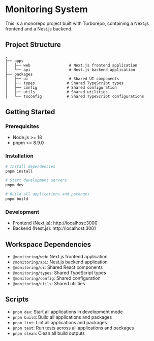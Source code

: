 # Monitoring System

This is a monorepo project built with Turborepo, containing a Next.js frontend and a Nest.js backend.

## Project Structure

```
.
├── apps
│   ├── web                 # Next.js frontend application
│   └── api                 # Nest.js backend application
├── packages
│   ├── ui                  # Shared UI components
│   ├── types              # Shared TypeScript types
│   ├── config             # Shared configuration
│   ├── utils              # Shared utilities
│   └── tsconfig           # Shared TypeScript configurations
```

## Getting Started

### Prerequisites

- Node.js >= 18
- pnpm >= 8.9.0

### Installation

```bash
# Install dependencies
pnpm install

# Start development servers
pnpm dev

# Build all applications and packages
pnpm build
```

### Development

- Frontend (Next.js): http://localhost:3000
- Backend (Nest.js): http://localhost:3001

## Workspace Dependencies

- `@monitoring/web`: Next.js frontend application
- `@monitoring/api`: Nest.js backend application
- `@monitoring/ui`: Shared React components
- `@monitoring/types`: Shared TypeScript types
- `@monitoring/config`: Shared configuration
- `@monitoring/utils`: Shared utilities

## Scripts

- `pnpm dev`: Start all applications in development mode
- `pnpm build`: Build all applications and packages
- `pnpm lint`: Lint all applications and packages
- `pnpm test`: Run tests across all applications and packages
- `pnpm clean`: Clean all build outputs